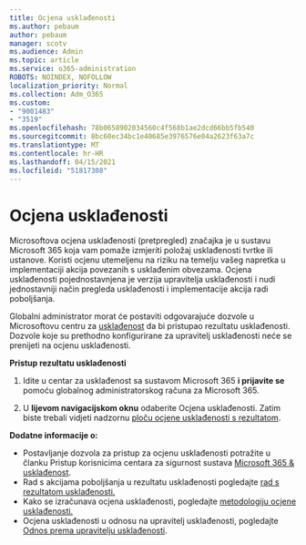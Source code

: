 ```yaml
---
title: Ocjena usklađenosti
ms.author: pebaum
author: pebaum
manager: scotv
ms.audience: Admin
ms.topic: article
ms.service: o365-administration
ROBOTS: NOINDEX, NOFOLLOW
localization_priority: Normal
ms.collection: Adm_O365
ms.custom:
- "9001483"
- "3519"
ms.openlocfilehash: 78b0658902034560c4f568b1ae2dcd66bb5fb540
ms.sourcegitcommit: 8bc60ec34bc1e40685e3976576e04a2623f63a7c
ms.translationtype: MT
ms.contentlocale: hr-HR
ms.lasthandoff: 04/15/2021
ms.locfileid: "51817308"
---
```

# <a name="compliance-score"></a>Ocjena usklađenosti

Microsoftova ocjena usklađenosti (pretpregled) značajka je u sustavu Microsoft 365 koja vam pomaže izmjeriti položaj usklađenosti tvrtke ili ustanove. Koristi ocjenu utemeljenu na riziku na temelju vašeg napretka u implementaciji akcija povezanih s usklađenim obvezama.   Ocjena usklađenosti pojednostavnjena [](https://docs.microsoft.com/microsoft-365/compliance/compliance-manager-overview) je verzija upravitelja usklađenosti i nudi jednostavniji način pregleda usklađenosti i implementacije akcija radi poboljšanja. 

Globalni administrator morat će postaviti odgovarajuće dozvole u Microsoftovu centru za [usklađenost](https://docs.microsoft.com/microsoft-365/security/office-365-security/permissions-in-the-security-and-compliance-center) da bi pristupao rezultatu usklađenosti.  Dozvole koje su prethodno konfigurirane za upravitelj usklađenosti neće se prenijeti na ocjenu usklađenosti.

**Pristup rezultatu usklađenosti**

1. Idite u centar za usklađenost sa sustavom Microsoft 365 **i prijavite se** pomoću globalnog administratorskog računa za Microsoft 365.

2. U **lijevom navigacijskom oknu** odaberite Ocjena usklađenosti. Zatim biste trebali vidjeti nadzornu [ploču ocjene usklađenosti s rezultatom](https://docs.microsoft.com/microsoft-365/compliance/compliance-score-setup#understand-the-compliance-score-dashboard).
 

**Dodatne informacije o:**

- Postavljanje dozvola za pristup za ocjenu usklađenosti potražite u članku Pristup korisnicima centara za sigurnost sustava [Microsoft 365 & usklađenost](https://docs.microsoft.com/microsoft-365/security/office-365-security/grant-access-to-the-security-and-compliance-center).
- Rad s akcijama poboljšanja u rezultatu usklađenosti pogledajte [rad s rezultatom usklađenosti.](https://docs.microsoft.com/microsoft-365/compliance/working-with-compliance-score)
- Kako se izračunava ocjena usklađenosti, pogledajte [metodologiju ocjene usklađenosti.](https://docs.microsoft.com/microsoft-365/compliance/compliance-score-methodology)
- Ocjena usklađenosti u odnosu na upravitelj usklađenosti, pogledajte [Odnos prema upravitelju usklađenosti](https://docs.microsoft.com/microsoft-365/compliance/compliance-score#relationship-to-compliance-manager).

